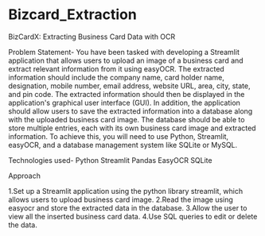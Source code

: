 # Bizcard_Extraction

BizCardX: Extracting Business Card Data with OCR

Problem Statement-
You have been tasked with developing a Streamlit application that allows users to upload an image of a business card and 
extract relevant information from it using easyOCR. The extracted information should include the company name, card holder 
name, designation, mobile number, email address, website URL, area, city, state, and pin code. The extracted information 
should then be displayed in the application's graphical user interface (GUI). In addition, the application should allow 
users to save the extracted information into a database along with the uploaded business card image. The database should 
be able to store multiple entries, each with its own business card image and extracted information. To achieve this, you 
will need to use Python, Streamlit, easyOCR, and a database management system like SQLite or MySQL.

Technologies used-
Python
Streamlit
Pandas
EasyOCR
SQLite

Approach

1.Set up a Streamlit application using the python library streamlit, which allows users to upload business card image.
2.Read the image using easyocr and store the extracted data in the database.
3.Allow the user to view all the inserted business card data.
4.Use SQL queries to edit or delete the data.
